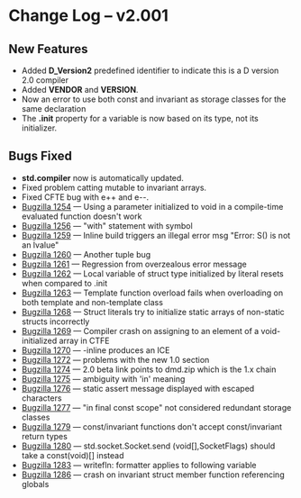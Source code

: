 # Change Log &ndash; v2.001

## New Features

* Added **D_Version2** predefined identifier
  to indicate this is a D version 2.0 compiler
* Added **__VENDOR__** and **__VERSION__**.
* Now an error to use both const and invariant as storage
  classes for the same declaration
* The **.init** property for a variable is
  now based on its type, not its initializer.

## Bugs Fixed

* **std.compiler** now is automatically updated.
* Fixed problem catting mutable to invariant arrays.
* Fixed CFTE bug with e++ and e--.
* [Bugzilla 1254](/bug/1254) &mdash; Using a parameter initialized to void in a compile-time evaluated function doesn't work
* [Bugzilla 1256](/bug/1256) &mdash; "with" statement with symbol
* [Bugzilla 1259](/bug/1259) &mdash; Inline build triggers an illegal error msg "Error: S() is not an lvalue"
* [Bugzilla 1260](/bug/1260) &mdash; Another tuple bug
* [Bugzilla 1261](/bug/1261) &mdash; Regression from overzealous error message
* [Bugzilla 1262](/bug/1262) &mdash; Local variable of struct type initialized by literal resets when compared to .init
* [Bugzilla 1263](/bug/1263) &mdash; Template function overload fails when overloading on both template and non-template class
* [Bugzilla 1268](/bug/1268) &mdash; Struct literals try to initialize static arrays of non-static structs incorrectly
* [Bugzilla 1269](/bug/1269) &mdash; Compiler crash on assigning to an element of a void-initialized array in CTFE
* [Bugzilla 1270](/bug/1270) &mdash; -inline produces an ICE
* [Bugzilla 1272](/bug/1272) &mdash; problems with the new 1.0 section
* [Bugzilla 1274](/bug/1274) &mdash; 2.0 beta link points to dmd.zip which is the 1.x chain
* [Bugzilla 1275](/bug/1275) &mdash; ambiguity with 'in' meaning
* [Bugzilla 1276](/bug/1276) &mdash; static assert message displayed with escaped characters
* [Bugzilla 1277](/bug/1277) &mdash; "in final const scope" not considered redundant storage classes
* [Bugzilla 1279](/bug/1279) &mdash; const/invariant functions don't accept const/invariant return types
* [Bugzilla 1280](/bug/1280) &mdash; std.socket.Socket.send (void[],SocketFlags) should take a const(void)[] instead
* [Bugzilla 1283](/bug/1283) &mdash; writefln: formatter applies to following variable
* [Bugzilla 1286](/bug/1286) &mdash; crash on invariant struct member function referencing globals

